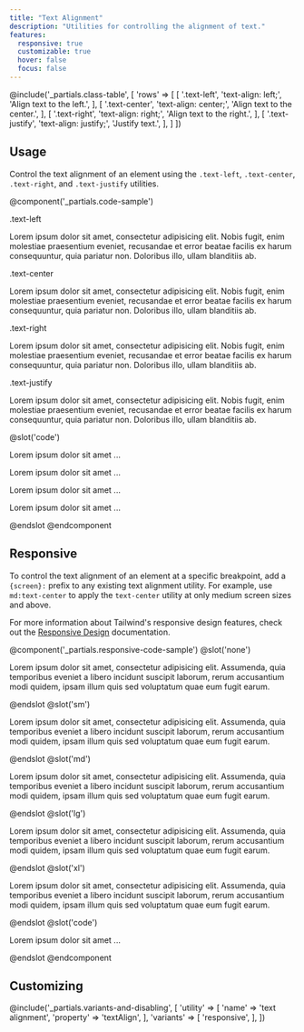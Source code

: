 ```yaml
---
title: "Text Alignment"
description: "Utilities for controlling the alignment of text."
features:
  responsive: true
  customizable: true
  hover: false
  focus: false
---
```


@include('_partials.class-table', [
  'rows' => [
    [
      '.text-left',
      'text-align: left;',
      'Align text to the left.',
    ],
    [
      '.text-center',
      'text-align: center;',
      'Align text to the center.',
    ],
    [
      '.text-right',
      'text-align: right;',
      'Align text to the right.',
    ],
    [
      '.text-justify',
      'text-align: justify;',
      'Justify text.',
    ],
  ]
])

## Usage

Control the text alignment of an element using the `.text-left`, `.text-center`, `.text-right`, and `.text-justify` utilities.

@component('_partials.code-sample')
<div class="mb-6">
  <p class="text-sm text-gray-600">.text-left</p>
  <p class="text-left text-base text-gray-800">Lorem ipsum dolor sit amet, consectetur adipisicing elit. Nobis fugit, enim molestiae praesentium eveniet, recusandae et error beatae facilis ex harum consequuntur, quia pariatur non. Doloribus illo, ullam blanditiis ab.</p>
</div>
<div class="mb-6">
  <p class="text-sm text-gray-600">.text-center</p>
  <p class="text-center text-base text-gray-800">Lorem ipsum dolor sit amet, consectetur adipisicing elit. Nobis fugit, enim molestiae praesentium eveniet, recusandae et error beatae facilis ex harum consequuntur, quia pariatur non. Doloribus illo, ullam blanditiis ab.</p>
</div>
<div class="mb-6">
  <p class="text-sm text-gray-600">.text-right</p>
  <p class="text-right text-base text-gray-800">Lorem ipsum dolor sit amet, consectetur adipisicing elit. Nobis fugit, enim molestiae praesentium eveniet, recusandae et error beatae facilis ex harum consequuntur, quia pariatur non. Doloribus illo, ullam blanditiis ab.</p>
</div>
<div class="mb-6">
  <p class="text-sm text-gray-600">.text-justify</p>
  <p class="text-justify text-base text-gray-800">Lorem ipsum dolor sit amet, consectetur adipisicing elit. Nobis fugit, enim molestiae praesentium eveniet, recusandae et error beatae facilis ex harum consequuntur, quia pariatur non. Doloribus illo, ullam blanditiis ab.</p>
</div>
@slot('code')
<p class="text-left ...">Lorem ipsum dolor sit amet ...</p>
<p class="text-center ...">Lorem ipsum dolor sit amet ...</p>
<p class="text-right ...">Lorem ipsum dolor sit amet ...</p>
<p class="text-justify ...">Lorem ipsum dolor sit amet ...</p>
@endslot
@endcomponent

## Responsive

To control the text alignment of an element at a specific breakpoint, add a `{screen}:` prefix to any existing text alignment utility. For example, use `md:text-center` to apply the `text-center` utility at only medium screen sizes and above.

For more information about Tailwind's responsive design features, check out the [Responsive Design](/docs/responsive-design/) documentation.

@component('_partials.responsive-code-sample')
@slot('none')
<p class="text-left text-gray-800">Lorem ipsum dolor sit amet, consectetur adipisicing elit. Assumenda, quia temporibus eveniet a libero incidunt suscipit laborum, rerum accusantium modi quidem, ipsam illum quis sed voluptatum quae eum fugit earum.</p>
@endslot
@slot('sm')
<p class="text-center text-gray-800">Lorem ipsum dolor sit amet, consectetur adipisicing elit. Assumenda, quia temporibus eveniet a libero incidunt suscipit laborum, rerum accusantium modi quidem, ipsam illum quis sed voluptatum quae eum fugit earum.</p>
@endslot
@slot('md')
<p class="text-right text-gray-800">Lorem ipsum dolor sit amet, consectetur adipisicing elit. Assumenda, quia temporibus eveniet a libero incidunt suscipit laborum, rerum accusantium modi quidem, ipsam illum quis sed voluptatum quae eum fugit earum.</p>
@endslot
@slot('lg')
<p class="text-justify text-gray-800">Lorem ipsum dolor sit amet, consectetur adipisicing elit. Assumenda, quia temporibus eveniet a libero incidunt suscipit laborum, rerum accusantium modi quidem, ipsam illum quis sed voluptatum quae eum fugit earum.</p>
@endslot
@slot('xl')
<p class="text-center text-gray-800">Lorem ipsum dolor sit amet, consectetur adipisicing elit. Assumenda, quia temporibus eveniet a libero incidunt suscipit laborum, rerum accusantium modi quidem, ipsam illum quis sed voluptatum quae eum fugit earum.</p>
@endslot
@slot('code')
<p class="none:text-left sm:text-center md:text-right lg:text-justify xl:text-center ...">Lorem ipsum dolor sit amet ...</p>
@endslot
@endcomponent

## Customizing

@include('_partials.variants-and-disabling', [
    'utility' => [
        'name' => 'text alignment',
        'property' => 'textAlign',
    ],
    'variants' => [
        'responsive',
    ],
])
